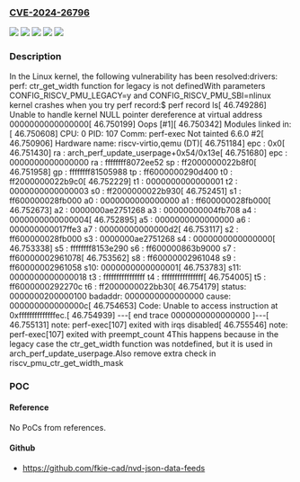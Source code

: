 ### [CVE-2024-26796](https://cve.mitre.org/cgi-bin/cvename.cgi?name=CVE-2024-26796)
![](https://img.shields.io/static/v1?label=Product&message=Linux&color=blue)
![](https://img.shields.io/static/v1?label=Version&message=&color=brightgreen)
![](https://img.shields.io/static/v1?label=Version&message=6.6%20&color=brightgreen)
![](https://img.shields.io/static/v1?label=Version&message=cc4c07c89aada16229084eeb93895c95b7eabaa3%20&color=brightgreen)
![](https://img.shields.io/static/v1?label=Vulnerability&message=n%2Fa&color=blue)

### Description

In the Linux kernel, the following vulnerability has been resolved:drivers: perf: ctr_get_width function for legacy is not definedWith parameters CONFIG_RISCV_PMU_LEGACY=y and CONFIG_RISCV_PMU_SBI=nlinux kernel crashes when you try perf record:$ perf record ls[ 46.749286] Unable to handle kernel NULL pointer dereference at virtual address 0000000000000000[ 46.750199] Oops [#1][ 46.750342] Modules linked in:[ 46.750608] CPU: 0 PID: 107 Comm: perf-exec Not tainted 6.6.0 #2[ 46.750906] Hardware name: riscv-virtio,qemu (DT)[ 46.751184] epc : 0x0[ 46.751430] ra : arch_perf_update_userpage+0x54/0x13e[ 46.751680] epc : 0000000000000000 ra : ffffffff8072ee52 sp : ff2000000022b8f0[ 46.751958] gp : ffffffff81505988 tp : ff6000000290d400 t0 : ff2000000022b9c0[ 46.752229] t1 : 0000000000000001 t2 : 0000000000000003 s0 : ff2000000022b930[ 46.752451] s1 : ff600000028fb000 a0 : 0000000000000000 a1 : ff600000028fb000[ 46.752673] a2 : 0000000ae2751268 a3 : 00000000004fb708 a4 : 0000000000000004[ 46.752895] a5 : 0000000000000000 a6 : 000000000017ffe3 a7 : 00000000000000d2[ 46.753117] s2 : ff600000028fb000 s3 : 0000000ae2751268 s4 : 0000000000000000[ 46.753338] s5 : ffffffff8153e290 s6 : ff600000863b9000 s7 : ff60000002961078[ 46.753562] s8 : ff60000002961048 s9 : ff60000002961058 s10: 0000000000000001[ 46.753783] s11: 0000000000000018 t3 : ffffffffffffffff t4 : ffffffffffffffff[ 46.754005] t5 : ff6000000292270c t6 : ff2000000022bb30[ 46.754179] status: 0000000200000100 badaddr: 0000000000000000 cause: 000000000000000c[ 46.754653] Code: Unable to access instruction at 0xffffffffffffffec.[ 46.754939] ---[ end trace 0000000000000000 ]---[ 46.755131] note: perf-exec[107] exited with irqs disabled[ 46.755546] note: perf-exec[107] exited with preempt_count 4This happens because in the legacy case the ctr_get_width function was notdefined, but it is used in arch_perf_update_userpage.Also remove extra check in riscv_pmu_ctr_get_width_mask

### POC

#### Reference
No PoCs from references.

#### Github
- https://github.com/fkie-cad/nvd-json-data-feeds

